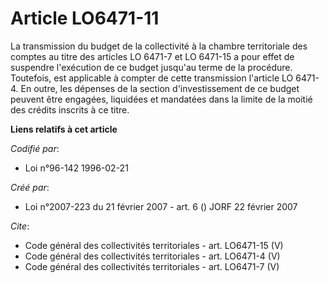 # Article LO6471-11

La transmission du budget de la collectivité à la chambre territoriale des comptes au titre des articles LO 6471-7 et LO
6471-15 a pour effet de suspendre l'exécution de ce budget jusqu'au terme de la procédure. Toutefois, est applicable à
compter de cette transmission l'article LO 6471-4. En outre, les dépenses de la section d'investissement de ce budget peuvent
être engagées, liquidées et mandatées dans la limite de la moitié des crédits inscrits à ce titre.

**Liens relatifs à cet article**

_Codifié par_:

  - Loi n°96-142 1996-02-21

_Créé par_:

  - Loi n°2007-223 du 21 février 2007 - art. 6 () JORF 22 février 2007

_Cite_:

  - Code général des collectivités territoriales - art. LO6471-15 (V)
  - Code général des collectivités territoriales - art. LO6471-4 (V)
  - Code général des collectivités territoriales - art. LO6471-7 (V)
